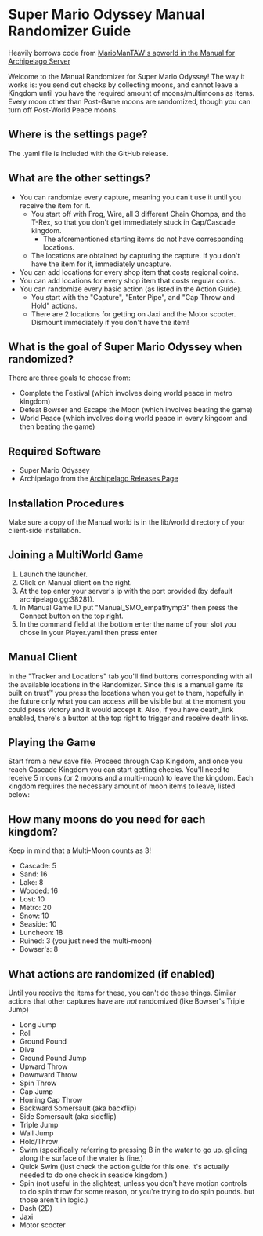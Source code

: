 # Super Mario Odyssey Manual Randomizer Guide

Heavily borrows code from [MarioManTAW's apworld in the Manual for Archipelago Server](https://discord.com/channels/1097532591650910289/1146498720792334336/1199903507772350465)

Welcome to the Manual Randomizer for Super Mario Odyssey!
The way it works is: you send out checks by collecting moons, and cannot leave a Kingdom until you have the required amount of moons/multimoons as items.
Every moon other than Post-Game moons are randomized, though you can turn off Post-World Peace moons.

## Where is the settings page?

The .yaml file is included with the GitHub release.

## What are the other settings?

- You can randomize every capture, meaning you can't use it until you receive the item for it.
  - You start off with Frog, Wire, all 3 different Chain Chomps, and the T-Rex, so that you don't get immediately stuck in Cap/Cascade kingdom.
    - The aforementioned starting items do not have corresponding locations.
  - The locations are obtained by capturing the capture. If you don't have the item for it, immediately uncapture.
- You can add locations for every shop item that costs regional coins.
- You can add locations for every shop item that costs regular coins.
- You can randomize every basic action (as listed in the Action Guide).
  - You start with the "Capture", "Enter Pipe", and "Cap Throw and Hold" actions.
  - There are 2 locations for getting on Jaxi and the Motor scooter. Dismount immediately if you don't have the item!

## What is the goal of Super Mario Odyssey when randomized?

There are three goals to choose from:
- Complete the Festival (which involves doing world peace in metro kingdom)
- Defeat Bowser and Escape the Moon (which involves beating the game)
- World Peace (which involves doing world peace in every kingdom and then beating the game)

## Required Software

- Super Mario Odyssey
- Archipelago from the [Archipelago Releases Page](https://github.com/ArchipelagoMW/Archipelago/releases)

## Installation Procedures

Make sure a copy of the Manual world is in the lib/world directory of your client-side installation.

## Joining a MultiWorld Game

1. Launch the launcher.
2. Click on Manual client on the right.
3. At the top enter your server's ip with the port provided (by default archipelago.gg:38281).
4. In Manual Game ID put "Manual_SMO_empathymp3" then press the Connect button on the top right.
5. In the command field at the bottom enter the name of your slot you chose in your Player.yaml then press enter

## Manual Client

In the "Tracker and Locations" tab you'll find buttons corresponding with all the available locations in the Randomizer. Since this is a manual game its built on trust™ you press the locations when you get to them, hopefully in the future only what you can access will be visible but at the moment you could press victory and it would accept it. Also, if you have death_link enabled, there's a button at the top right to trigger and receive death links.

## Playing the Game

Start from a new save file. 
Proceed through Cap Kingdom, and once you reach Cascade Kingdom you can start getting checks.
You'll need to receive 5 moons (or 2 moons and a multi-moon) to leave the kingdom.
Each kingdom requires the necessary amount of moon items to leave, listed below:

## How many moons do you need for each kingdom?

Keep in mind that a Multi-Moon counts as 3!
- Cascade: 5
- Sand: 16
- Lake: 8
- Wooded: 16
- Lost: 10
- Metro: 20
- Snow: 10
- Seaside: 10
- Luncheon: 18
- Ruined: 3 (you just need the multi-moon)
- Bowser's: 8

## What actions are randomized (if enabled)

Until you receive the items for these, you can't do these things.
Similar actions that other captures have are *not* randomized (like Bowser's Triple Jump)

- Long Jump
- Roll
- Ground Pound
- Dive
- Ground Pound Jump
- Upward Throw
- Downward Throw
- Spin Throw
- Cap Jump
- Homing Cap Throw
- Backward Somersault (aka backflip)
- Side Somersault (aka sideflip)
- Triple Jump
- Wall Jump
- Hold/Throw
- Swim (specifically referring to pressing B in the water to go up. gliding along the surface of the water is fine.)
- Quick Swim (just check the action guide for this one. it's actually needed to do one check in seaside kingdom.)
- Spin (not useful in the slightest, unless you don't have motion controls to do spin throw for some reason, or you're trying to do spin pounds. but those aren't in logic.)
- Dash (2D)
- Jaxi
- Motor scooter